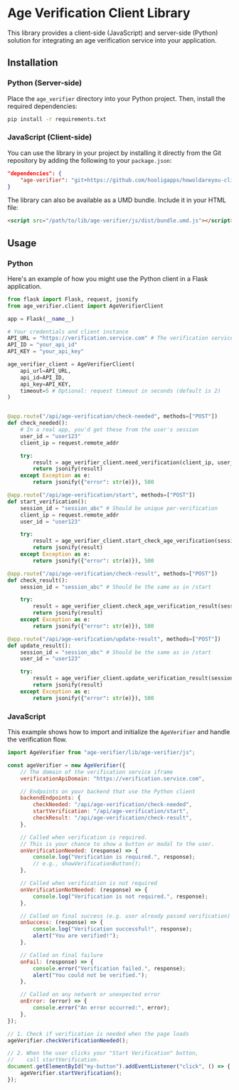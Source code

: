# Age Verification Client Library

This library provides a client-side (JavaScript) and server-side (Python) solution for integrating an age verification service into your application.

## Installation

### Python (Server-side)

Place the `age_verifier` directory into your Python project. Then, install the required dependencies:

```bash
pip install -r requirements.txt
```

### JavaScript (Client-side)

You can use the library in your project by installing it directly from the Git repository by adding the following to your `package.json`:

```json
"dependencies": {
    "age-verifier": "git+https://github.com/hooligapps/howoldareyou-client.git"
}
```

The library can also be available as a UMD bundle. Include it in your HTML file:

```html
<script src="/path/to/lib/age-verifier/js/dist/bundle.umd.js"></script>
```

## Usage

### Python

Here's an example of how you might use the Python client in a Flask application.

```python
from flask import Flask, request, jsonify
from age_verifier.client import AgeVerifierClient

app = Flask(__name__)

# Your credentials and client instance
API_URL = "https://verification.service.com" # The verification service URL
API_ID = "your_api_id"
API_KEY = "your_api_key"

age_verifier_client = AgeVerifierClient(
    api_url=API_URL,
    api_id=API_ID,
    api_key=API_KEY,
    timeout=5 # Optional: request timeout in seconds (default is 2)
)


@app.route("/api/age-verification/check-needed", methods=["POST"])
def check_needed():
    # In a real app, you'd get these from the user's session
    user_id = "user123"
    client_ip = request.remote_addr

    try:
        result = age_verifier_client.need_verification(client_ip, user_id)
        return jsonify(result)
    except Exception as e:
        return jsonify({"error": str(e)}), 500

@app.route("/api/age-verification/start", methods=["POST"])
def start_verification():
    session_id = "session_abc" # Should be unique per-verification
    client_ip = request.remote_addr
    user_id = "user123"

    try:
        result = age_verifier_client.start_check_age_verification(session_id, client_ip, user_id)
        return jsonify(result)
    except Exception as e:
        return jsonify({"error": str(e)}), 500

@app.route("/api/age-verification/check-result", methods=["POST"])
def check_result():
    session_id = "session_abc" # Should be the same as in /start

    try:
        result = age_verifier_client.check_age_verification_result(session_id)
        return jsonify(result)
    except Exception as e:
        return jsonify({"error": str(e)}), 500

@app.route("/api/age-verification/update-result", methods=["POST"])
def update_result():
    session_id = "session_abc" # Should be the same as in /start
    user_id = "user123"

    try:
        result = age_verifier_client.update_verification_result(session_id, user_id)
        return jsonify(result)
    except Exception as e:
        return jsonify({"error": str(e)}), 500
```

### JavaScript

This example shows how to import and initialize the `AgeVerifier` and handle the verification flow.

```javascript
import AgeVerifier from "age-verifier/lib/age-verifier/js";

const ageVerifier = new AgeVerifier({
    // The domain of the verification service iframe
    verificationApiDomain: "https://verification.service.com",

    // Endpoints on your backend that use the Python client
    backendEndpoints: {
        checkNeeded: "/api/age-verification/check-needed",
        startVerification: "/api/age-verification/start",
        checkResult: "/api/age-verification/check-result",
    },

    // Called when verification is required.
    // This is your chance to show a button or modal to the user.
    onVerificationNeeded: (response) => {
        console.log("Verification is required.", response);
        // e.g., showVerificationButton();
    },

    // Called when verification is not required
    onVerificationNotNeeded: (response) => {
        console.log("Verification is not required.", response);
    },

    // Called on final success (e.g. user already passed verification)
    onSuccess: (response) => {
        console.log("Verification successful!", response);
        alert("You are verified!");
    },

    // Called on final failure
    onFail: (response) => {
        console.error("Verification failed.", response);
        alert("You could not be verified.");
    },

    // Called on any network or unexpected error
    onError: (error) => {
        console.error("An error occurred:", error);
    },
});

// 1. Check if verification is needed when the page loads
ageVerifier.checkVerificationNeeded();

// 2. When the user clicks your "Start Verification" button,
//    call startVerification.
document.getElementById("my-button").addEventListener("click", () => {
    ageVerifier.startVerification();
});
```
